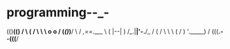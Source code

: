 # programming--_-
(()__(()      /       \      ( /    \  \      \ o o    /      (_()_)__/ \                  / _,==.____ \    (   |--|      )    /\_.|__|'-.__/\_   / (        /     \    \  \      (      /    )  '._____)    /     (((____.--(((____/

